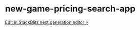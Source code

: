 # new-game-pricing-search-app

[Edit in StackBlitz next generation editor ⚡️](https://stackblitz.com/~/github.com/TyrWinDev/new-game-pricing-search-app)